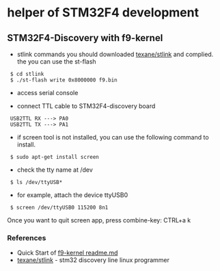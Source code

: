 # helper of STM32F4 development

## STM32F4-Discovery with f9-kernel
* stlink commands
 you should downloaded [texane/stlink](https://github.com/texane/stlink) and complied.
 the you can use the st-flash

```
 $ cd stlink
 $ ./st-flash write 0x8000000 f9.bin
```

* access serial console
 - connect TTL cable to STM32F4-discovery board

```
 USB2TTL RX ---> PA0
 USB2TTL TX ---> PA1
```
 - if screen tool is not installed, you can use the following command to install.

```
 $ sudo apt-get install screen   

```
 - check the tty name at /dev

```
 $ ls /dev/ttyUSB*
```

 - for example, attach the device ttyUSB0

```
 $ screen /dev/ttyUSB0 115200 8n1
```
 Once you want to quit screen app, press combine-key: CTRL+a k

### References
* Quick Start of [f9-kernel readme.md](https://github.com/f9micro/f9-kernel)
* [texane/stlink](https://github.com/texane/stlink) - stm32 discovery line linux programmer

